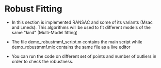 # Robust Fitting
*   In this section is implemented RANSAC and some of its variants (Msac and Lmeds). This algorithms will be used to fit different models of the same "kind" (Multi-Model fitting)

*   The file demo_robustmmf_script.m contains the main script while demo_robustmmf.mlx contains the same file as a live editor 

*   You can run the code on different set of points and number of outliers in order to check the robustness.
